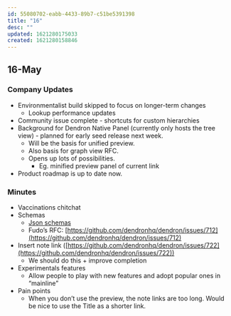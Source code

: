 ```yaml
---
id: 55080702-eabb-4433-89b7-c51be5391398
title: "16"
desc: ""
updated: 1621280175033
created: 1621280158846
---
```


## 16-May

### Company Updates

-   Environmentalist build skipped to focus on longer-term changes
    -   Lookup performance updates
-   Community issue complete - shortcuts for custom hierarchies
-   Background for Dendron Native Panel (currently only hosts the tree view) - planned for early seed release next week.
    -   Will be the basis for unified preview.
    -   Also basis for graph view RFC.
    -   Opens up lots of possibilities.
        -   Eg. minified preview panel of current link
-   Product roadmap is up to date now.

### Minutes

-   Vaccinations chitchat
-   Schemas
    -   [Json schemas](https://json-schema.org/learn/miscellaneous-examples.html)
    -   Fudo’s RFC: [https://github.com/dendronhq/dendron/issues/712](https://github.com/dendronhq/dendron/issues/712)
-   Insert note link ([https://github.com/dendronhq/dendron/issues/722](https://github.com/dendronhq/dendron/issues/722))
    -   We should do this + improve completion
-   Experimentals features
    -   Allow people to play with new features and adopt popular ones in “mainline”
-   Pain points
    -   When you don’t use the preview, the note links are too long. Would be nice to use the Title as a shorter link.
